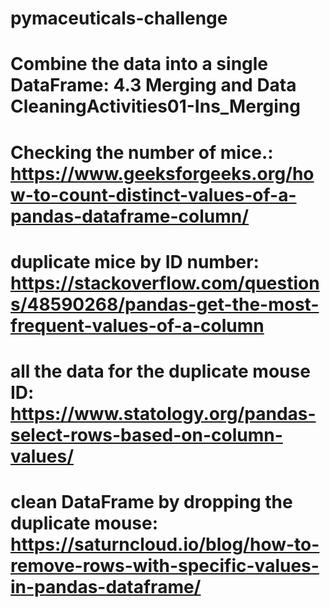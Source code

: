 # pymaceuticals-challenge
# Combine the data into a single DataFrame: 4.3 Merging and Data CleaningActivities01-Ins_Merging
# Checking the number of mice.: https://www.geeksforgeeks.org/how-to-count-distinct-values-of-a-pandas-dataframe-column/
# duplicate mice by ID number: https://stackoverflow.com/questions/48590268/pandas-get-the-most-frequent-values-of-a-column
# all the data for the duplicate mouse ID: https://www.statology.org/pandas-select-rows-based-on-column-values/
# clean DataFrame by dropping the duplicate mouse: https://saturncloud.io/blog/how-to-remove-rows-with-specific-values-in-pandas-dataframe/

